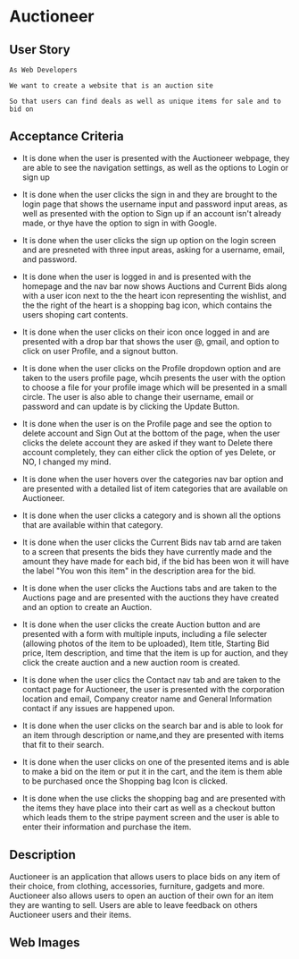 # Auctioneer

## User Story

    As Web Developers
    
    We want to create a website that is an auction site

    So that users can find deals as well as unique items for sale and to bid on

## Acceptance Criteria

* It is done when the user is presented with the Auctioneer webpage, they are able to see the navigation settings, as well as the options to Login or sign up

* It is done when the user clicks the sign in and they are brought to the login page that shows the username input and password input areas, as well as presented with the option to Sign up if an account isn't already made, or thye have the option to sign in with Google.

* It is done when the user clicks the sign up option on the login screen and are presneted with three input areas, asking for a username, email, and password.

* It is done when the user is logged in and is presented with the homepage and the nav bar now shows Auctions and Current Bids along with a user icon next to the the heart icon representing the wishlist, and the the right of the heart is a shopping bag icon, which contains the users shoping cart contents.

* It is done when the user clicks on their icon once logged in and are presented with a drop bar that shows the user @, gmail, and option to click on user Profile, and a signout button.

* It is done when the user clicks on the Profile dropdown option and are taken to the users profile page, whcih presents the user with the option to choose a file for your profile image which will be presented in a small circle. The user is also able to change their username, email or password and can update is by clicking the Update Button.

* It is done when the user is on the Profile page and see the option to delete account and Sign Out at the bottom of the page, when the user clicks the delete account they are asked if they want to Delete there account completely, they can either click the option of yes Delete, or NO, I changed my mind.

* It is done when the user hovers over the categories nav bar option and are presented with a detailed list of item categories that are available on Auctioneer. 

* It is done when the user clicks a category and is shown all the options that are available within that category.

* It is done when the user clicks the Current Bids nav tab arnd are taken to a screen that presents the bids they have currently made and the amount they have made for each bid, if the bid has been won it will have the label "You won this item" in the description area for the bid.

* It is done when the user clicks the Auctions tabs and are taken to the Auctions page and are presented with the auctions they have created and an option to create an Auction. 

* It is done when the user clicks the create Auction button and are presented with a form with multiple inputs, including a file selecter (allowing photos of the item to be uploaded), Item title, Starting Bid price, Item description, and time that the item is up for auction, and they click the create auction and a new auction room is created.

* It is done when the user clics the Contact nav tab and are taken to the contact page for Auctioneer, the user is presented with the corporation location and email, Company creator name and General Information contact if any issues are happened upon. 

* It is done when the user clicks on the search bar and is able to look for an item through description or name,and they are presented with items that fit to their search.

* It is done when the user clicks on one of the presented items and is able to make a bid on the item or put it in the cart, and the item is them able to be purchased once the Shopping bag Icon is clicked.

* It is done when the use clicks the shopping bag and are presented with the items they have place into their cart as well as a checkout button which leads them to the stripe payment screen and the user is able to enter their information and purchase the item.

## Description

Auctioneer is an application that allows users to place bids on any item of their choice, from clothing, accessories, furniture, gadgets and more. Auctioneer also allows users to open an auction of their own for an item they are wanting to sell. Users are able to leave feedback on others Auctioneer users and their items. 

## Web Images

